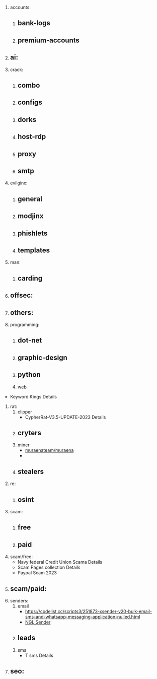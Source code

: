 1. accounts:
   1. bank-logs
      - 
   1. premium-accounts
      - 
1. ai:
      - 
1. crack:
   1. combo
      - 
   1. configs
      - 
   1. dorks
      - 
   1. host-rdp
      - 
   1. proxy
      - 
   1. smtp
      - 
1. evilginx:
   1. general
      - 
   1. modjinx
      - 
   1. phishlets
      - 
   1. templates
      - 
1. man:
   1. carding
      - 
1. offsec:
      - 
1. others:
      - 
1. programming:
   1. dot-net
      - 
   1. graphic-design
      - 
   1. python
      - 
   1. web
- Keyword Kings Details
1. rat:
   1. clipper
      - CypherRat-V3.5-UPDATE-2023 Details
   1. cryters
      - 
   1. miner
      - [muraenateam/muraena](https://github.com/muraenateam/muraena)
      - 
   1. stealers
      - 
1. re:
   1. osint
      - 
1. scam:
   1. free
      - 
   1. paid
      - 
1. scam/free:
      - Navy federal Credit Union Scama Details
      - Scam Pages collection Details
      - Paypal Scam 2023
1. scam/paid:
      - 
1. senders:
   1. email
      - https://codelist.cc/scripts3/251873-xsender-v20-bulk-email-sms-and-whatsapp-messaging-application-nulled.html
      - [NGL Sender](https://nglapp.com/)
   1. leads
      - 
   1. sms
      - T sms Details
1. seo:
      - 
